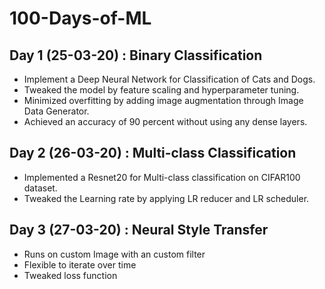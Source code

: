 # 100-Days-of-ML


## Day 1 (25-03-20) : Binary Classification
- Implement a Deep Neural Network for Classification of Cats and Dogs.
- Tweaked the model by feature scaling and hyperparameter tuning.
- Minimized overfitting by adding image augmentation through Image Data Generator.
- Achieved an accuracy of 90 percent without using any dense layers.

## Day 2 (26-03-20) : Multi-class Classification
- Implemented a Resnet20 for Multi-class classification on CIFAR100 dataset.
- Tweaked the Learning rate by applying LR reducer and LR scheduler.
## Day 3 (27-03-20) : Neural Style Transfer 
- Runs on custom Image with an custom filter
- Flexible to iterate over time 
- Tweaked loss function 
